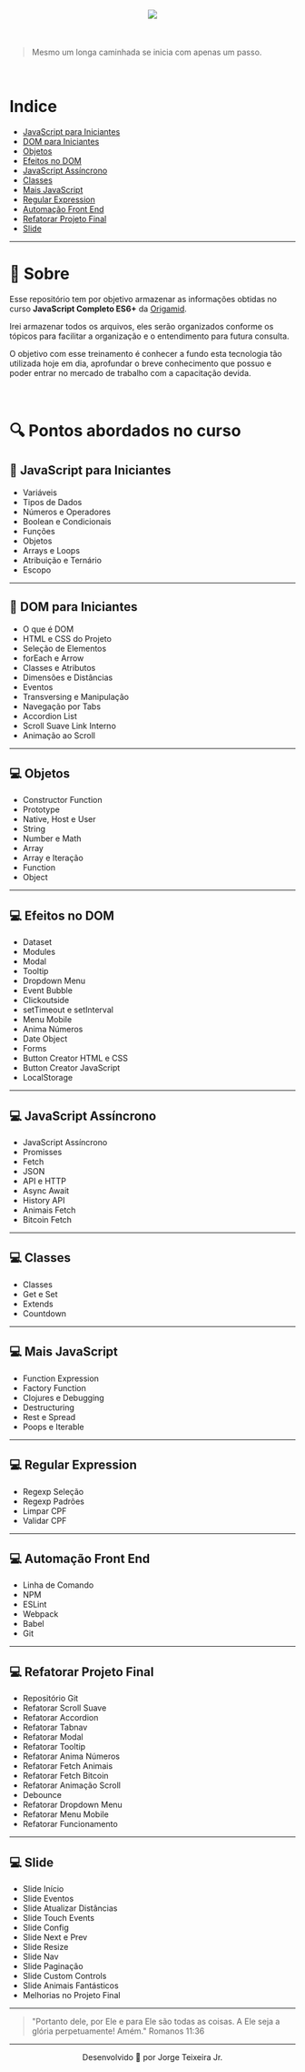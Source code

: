 <h1 align="center">

<img src="https://ik.imagekit.io/wok5lamr2n/Opera_Instant_neo_2020-06-17_163803_www.origamid.com_S3rlnfR03.png">

</h1>
<br>

> Mesmo um longa caminhada se inicia com apenas um passo.

<br>

# Indice

- [JavaScript para Iniciantes](#-javaScript-para-iniciantes)
- [DOM para Iniciantes](#-dom-para-iniciantes)
- [Objetos](#-objetos)
- [Efeitos no DOM](#-efeitos-no-dom)
- [JavaScript Assíncrono](#-javascript-assíncrono)
- [Classes](#-classes)
- [Mais JavaScript](#-mais-javascript)
- [Regular Expression](#-regular-expression)
- [Automação Front End](#-automação-front-end)
- [Refatorar Projeto Final](#-refatorar-projeto-final)
- [Slide](#-slide)

---

# 🧾 Sobre

Esse repositório tem por objetivo armazenar as informações obtidas no curso **JavaScript Completo ES6+** da [Origamid](https://www.origamid.com/slide/javascript-completo-es6/#/0101-javascript-completo-es6/11).

Irei armazenar todos os arquivos, eles serão organizados conforme os tópicos para facilitar a organização e o entendimento para futura consulta.

O objetivo com esse treinamento é conhecer a fundo esta tecnologia tão utilizada hoje em dia, aprofundar o breve conhecimento que possuo e poder entrar no mercado de trabalho com a capacitação devida.
<br>
<br>
<br>

# 🔍 Pontos abordados no curso

## 🍼 JavaScript para Iniciantes

- Variáveis
- Tipos de Dados
- Números e Operadores
- Boolean e Condicionais
- Funções
- Objetos
- Arrays e Loops
- Atribuição e Ternário
- Escopo

---

## 🍼 DOM para Iniciantes

- O que é DOM
- HTML e CSS do Projeto
- Seleção de Elementos
- forEach e Arrow
- Classes e Atributos
- Dimensões e Distâncias
- Eventos
- Transversing e Manipulação
- Navegação por Tabs
- Accordion List
- Scroll Suave Link Interno
- Animação ao Scroll

---

## 💻 Objetos

- Constructor Function
- Prototype
- Native, Host e User
- String
- Number e Math
- Array
- Array e Iteração
- Function
- Object

---

## 💻 Efeitos no DOM

- Dataset
- Modules
- Modal
- Tooltip
- Dropdown Menu
- Event Bubble
- Clickoutside
- setTimeout e setInterval
- Menu Mobile
- Anima Números
- Date Object
- Forms
- Button Creator HTML e CSS
- Button Creator JavaScript
- LocalStorage

---

## 💻 JavaScript Assíncrono

- JavaScript Assíncrono
- Promisses
- Fetch
- JSON
- API e HTTP
- Async Await
- History API
- Animais Fetch
- Bitcoin Fetch

---

## 💻 Classes

- Classes
- Get e Set
- Extends
- Countdown

---

## 💻 Mais JavaScript

- Function Expression
- Factory Function
- Clojures e Debugging
- Destructuring
- Rest e Spread
- Poops e Iterable

---

## 💻 Regular Expression

- Regexp Seleção
- Regexp Padrões
- Limpar CPF
- Validar CPF

---

## 💻 Automação Front End

- Linha de Comando
- NPM
- ESLint
- Webpack
- Babel
- Git

---

## 💻 Refatorar Projeto Final

- Repositório Git
- Refatorar Scroll Suave
- Refatorar Accordion
- Refatorar Tabnav
- Refatorar Modal
- Refatorar Tooltip
- Refatorar Anima Números
- Refatorar Fetch Animais
- Refatorar Fetch Bitcoin
- Refatorar Animação Scroll
- Debounce
- Refatorar Dropdown Menu
- Refatorar Menu Mobile
- Refatorar Funcionamento

---

## 💻 Slide

- Slide Início
- Slide Eventos
- Slide Atualizar Distâncias
- Slide Touch Events
- Slide Config
- Slide Next e Prev
- Slide Resize
- Slide Nav
- Slide Paginação
- Slide Custom Controls
- Slide Animais Fantásticos
- Melhorias no Projeto Final

---

> "Portanto dele, por Ele e para Ele são todas as coisas. A Ele seja a glória perpetuamente! Amém."
> Romanos 11:36

---

<p align="center">Desenvolvido 🚀 por Jorge Teixeira Jr.</p>
